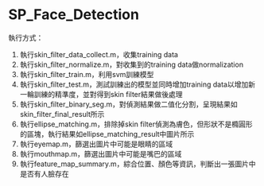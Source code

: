 # SP_Face_Detection
執行方式：
1. 執行skin_filter_data_collect.m，收集training data
2. 執行skin_filter_normalize.m，對收集到的training data做normalization
3. 執行skin_filter_train.m，利用svm訓練模型
4. 執行skin_filter_test.m，測試訓練出的模型並同時增加training data以增加新一輪訓練的精準度，並對得到skin filter結果做後處理
5. 執行skin_filter_binary_seg.m，對偵測結果做二值化分割，呈現結果如skin_filter_final_result所示
6. 執行ellipse_matching.m，排除掉skin filter偵測為膚色，但形狀不是橢圓形的區塊，執行結果如ellipse_matching_result中圖片所示
7. 執行eyemap.m，篩選出圖片中可能是眼睛的區域
8. 執行mouthmap.m，篩選出圖片中可能是嘴巴的區域
9. 執行feature_map_summary.m，綜合位置、顏色等資訊，判斷出一張圖片中是否有人臉存在